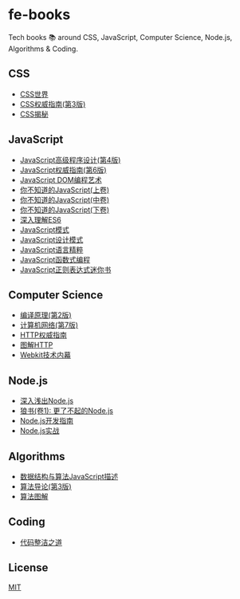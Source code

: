 # fe-books

Tech books 📚 around CSS, JavaScript, Computer Science, Node.js, Algorithms & Coding.

## CSS

- [CSS世界](https://github.com/campcc/fe-books/blob/main/css/CSS%E4%B8%96%E7%95%8C.pdf)
- [CSS权威指南(第3版)](https://github.com/campcc/fe-books/blob/main/css/CSS%E6%9D%83%E5%A8%81%E6%8C%87%E5%8D%97(%E7%AC%AC3%E7%89%88).pdf)
- [CSS揭秘](https://github.com/campcc/fe-books/blob/main/css/CSS%E6%8F%AD%E7%A7%98.pdf)

## JavaScript

- [JavaScript高级程序设计(第4版)](https://github.com/campcc/fe-books/blob/main/javascript/JavaScript%E9%AB%98%E7%BA%A7%E7%A8%8B%E5%BA%8F%E8%AE%BE%E8%AE%A1(%E7%AC%AC4%E7%89%88).pdf)
- [JavaScript权威指南(第6版)](https://github.com/campcc/fe-books/blob/main/javascript/JavaScript%E6%9D%83%E5%A8%81%E6%8C%87%E5%8D%97(%E7%AC%AC6%E7%89%88).pdf)
- [JavaScript DOM编程艺术](https://github.com/campcc/fe-books/blob/main/javascript/JavaScript%20DOM%E7%BC%96%E7%A8%8B%E8%89%BA%E6%9C%AF.pdf)
- [你不知道的JavaScript(上卷)](https://github.com/campcc/fe-books/blob/main/javascript/%E4%BD%A0%E4%B8%8D%E7%9F%A5%E9%81%93%E7%9A%84JavaScript(%E4%B8%8A%E5%8D%B7).pdf)
- [你不知道的JavaScript(中卷)](https://github.com/campcc/fe-books/blob/main/javascript/%E4%BD%A0%E4%B8%8D%E7%9F%A5%E9%81%93%E7%9A%84JavaScript(%E4%B8%AD%E5%8D%B7).pdf)
- [你不知道的JavaScript(下卷)](https://github.com/campcc/fe-books/blob/main/javascript/%E4%BD%A0%E4%B8%8D%E7%9F%A5%E9%81%93%E7%9A%84JavaScript(%E4%B8%8B%E5%8D%B7).pdf)
- [深入理解ES6](https://github.com/campcc/fe-books/blob/main/javascript/%E6%B7%B1%E5%85%A5%E7%90%86%E8%A7%A3ES6.pdf)
- [JavaScript模式](https://github.com/campcc/fe-books/blob/main/javascript/JavaScript%E6%A8%A1%E5%BC%8F.pdf)
- [JavaScript设计模式](https://github.com/campcc/fe-books/blob/main/javascript/JavaScript%E8%AE%BE%E8%AE%A1%E6%A8%A1%E5%BC%8F.pdf)
- [JavaScript语言精粹](https://github.com/campcc/fe-books/blob/main/javascript/JavaScript%E8%AF%AD%E8%A8%80%E7%B2%BE%E7%B2%B9.pdf)
- [JavaScript函数式编程](https://github.com/campcc/fe-books/blob/main/javascript/JavaScript%E5%87%BD%E6%95%B0%E5%BC%8F%E7%BC%96%E7%A8%8B.pdf)
- [JavaScript正则表达式迷你书](https://github.com/campcc/fe-books/blob/main/javascript/JavaScript%E6%AD%A3%E5%88%99%E8%A1%A8%E8%BE%BE%E5%BC%8F%E8%BF%B7%E4%BD%A0%E4%B9%A6.pdf)

## Computer Science

- [编译原理(第2版)](https://github.com/campcc/fe-books/blob/main/computer-science/%E7%BC%96%E8%AF%91%E5%8E%9F%E7%90%86(%E7%AC%AC2%E7%89%88).pdf)
- [计算机网络(第7版)](https://github.com/campcc/fe-books/blob/main/computer-science/%E8%AE%A1%E7%AE%97%E6%9C%BA%E7%BD%91%E7%BB%9C(%E7%AC%AC7%E7%89%88).pdf)
- [HTTP权威指南](https://github.com/campcc/fe-books/blob/main/computer-science/HTTP%E6%9D%83%E5%A8%81%E6%8C%87%E5%8D%97.pdf)
- [图解HTTP](https://github.com/campcc/fe-books/blob/main/computer-science/%E5%9B%BE%E8%A7%A3HTTP.pdf)
- [Webkit技术内幕](https://github.com/campcc/fe-books/blob/main/computer-science/WebKit%E6%8A%80%E6%9C%AF%E5%86%85%E5%B9%95.pdf)

## Node.js

- [深入浅出Node.js](https://github.com/campcc/fe-books/blob/main/nodejs/%E6%B7%B1%E5%85%A5%E6%B5%85%E5%87%BANode.js.pdf)
- [狼书(卷1): 更了不起的Node.js](https://github.com/campcc/fe-books/blob/main/nodejs/%E7%8B%BC%E4%B9%A6(%E5%8D%B71):%20%E6%9B%B4%E4%BA%86%E4%B8%8D%E8%B5%B7%E7%9A%84Node.js.pdf)
- [Node.js开发指南](https://github.com/campcc/fe-books/blob/main/nodejs/Node.js%E5%BC%80%E5%8F%91%E6%8C%87%E5%8D%97.pdf)
- [Node.js实战](https://github.com/campcc/fe-books/blob/main/nodejs/Node.js%E5%AE%9E%E6%88%98.pdf)

## Algorithms

- [数据结构与算法JavaScript描述](https://github.com/campcc/fe-books/blob/main/algorithms/%E6%95%B0%E6%8D%AE%E7%BB%93%E6%9E%84%E4%B8%8E%E7%AE%97%E6%B3%95JavaScript%E6%8F%8F%E8%BF%B0.pdf)
- [算法导论(第3版)](https://github.com/campcc/fe-books/blob/main/algorithms/%E7%AE%97%E6%B3%95%E5%AF%BC%E8%AE%BA(%E7%AC%AC3%E7%89%88).pdf)
- [算法图解](https://github.com/campcc/fe-books/blob/main/algorithms/%E7%AE%97%E6%B3%95%E5%9B%BE%E8%A7%A3.pdf)

## Coding

- [代码整洁之道](https://github.com/campcc/fe-books/blob/main/coding/%E4%BB%A3%E7%A0%81%E6%95%B4%E6%B4%81%E4%B9%8B%E9%81%93.pdf)

## License

[MIT](https://opensource.org/licenses/MIT)
